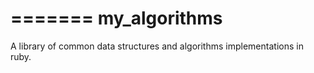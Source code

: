 =======
my_algorithms
=============

A library of common data structures and algorithms implementations in ruby.
